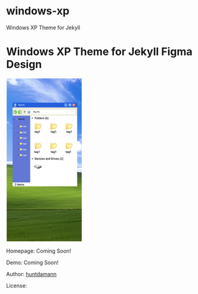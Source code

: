 # windows-xp
Windows XP Theme for Jekyll

# Windows XP Theme for Jekyll Figma Design

![figma_sketch](https://github.com/huntdamann/windows-xp/blob/main/Figma_Design.PNG)

Homepage: Coming Soon!

Demo: Coming Soon!

Author: [huntdamann](https://github.com/huntdamann)

License: 
